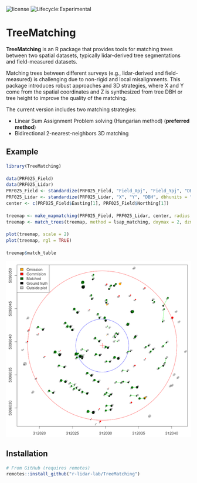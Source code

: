 ![license](https://img.shields.io/badge/Licence-MIT-blue.svg)
![Lifecycle:Experimental](https://img.shields.io/badge/Lifecycle-Experimental-990000)

# TreeMatching

**TreeMatching** is an R package that provides tools for matching trees between two spatial datasets, typically lidar-derived tree segmentations and field-measured datasets.

Matching trees between different surveys (e.g., lidar-derived and field-measured) is challenging due to non-rigid and local misalignments. This package introduces robust approaches and 3D strategies, where X and Y come from the spatial coordinates and Z is synthesized from tree DBH or tree height to improve the quality of the matching.

The current version includes two matching strategies:

- Linear Sum Assignment Problem solving (Hungarian method) (**preferred method**)
- Bidirectional 2-nearest-neighbors 3D matching  

## Example

```r
library(TreeMatching)

data(PRF025_Field)
data(PRF025_Lidar)
PRF025_Field <- standardize(PRF025_Field, "Field_Xpj", "Field_Ypj", "DBH", dbhunits = "cm", crs = 2959)
PRF025_Lidar <- standardize(PRF025_Lidar, "X", "Y", "DBH", dbhunits = "m", crs = 2959)
center <- c(PRF025_Field$Easting[1], PRF025_Field$Northing[1])

treemap <- make_mapmatching(PRF025_Field, PRF025_Lidar, center, radius = 11.28)
treemap <- match_trees(treemap, method = lsap_matching, dxymax = 2, dzmax = 0.1)

plot(treemap, scale = 2)
plot(treemap, rgl = TRUE)

treemap$match_table
```


![](man/figures/PRF025.png)

## Installation

```r
# From GitHub (requires remotes)
remotes::install_github("r-lidar-lab/TreeMatching")
```
